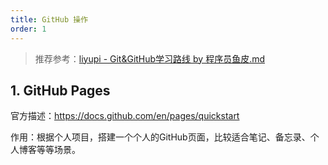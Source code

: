 ```yaml
---
title: GitHub 操作
order: 1
---
```


>  推荐参考：[liyupi - Git&GitHub学习路线 by 程序员鱼皮.md](https://github.com/liyupi/codefather/blob/main/%E5%AD%A6%E4%B9%A0%E8%B7%AF%E7%BA%BF/Git%26GitHub%E5%AD%A6%E4%B9%A0%E8%B7%AF%E7%BA%BF%20by%20%E7%A8%8B%E5%BA%8F%E5%91%98%E9%B1%BC%E7%9A%AE.md)

## 1. GitHub Pages

官方描述：https://docs.github.com/en/pages/quickstart

作用：根据个人项目，搭建一个个人的GitHub页面，比较适合笔记、备忘录、个人博客等等场景。

